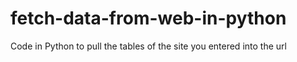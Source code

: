 # fetch-data-from-web-in-python
Code in Python to pull the tables of the site you entered into the url
